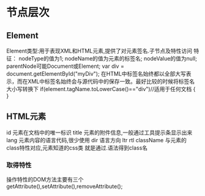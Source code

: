 # 节点层次 #
## Element ##
Element类型:用于表现XML和HTML元素,提供了对元素签名.子节点及特性访问
特征：
nodeType的值为1;
nodeName的值为元素的标签名;
nodeValue的值为null;
parentNode可能Document或Element;
var div = document.getElementById("myDiv");
在HTML中标签名始终都以全部大写表示，而在XML中标签名始终会与源代码中的保存一致。最好比较的时候将标签名大小写转换下
if(element.tagName.toLowerCase()=="div")//适用于任何文档
{
}
## HTML元素 ##
id 元素在文档中的唯一标识
title 元素的附件信息,一般通过工具提示条显示出来
lang 元素内容的语言代码,很少使用
dir 语言方向 ltr rtl
className 与元素的class特性对应,元素知道的css类
就是通过.语法得到class名
### 取得特性 ###
操作特性的DOM方法主要有三个 getAttribute(),setAttribute(),removeAttribute();